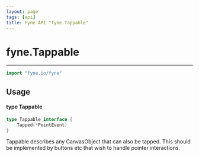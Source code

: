 ```yaml
---
layout: page
tags: [api]
title: Fyne API "fyne.Tappable"
---
```


# fyne.Tappable
---
```go
import "fyne.io/fyne"
```

## Usage

#### type Tappable

```go
type Tappable interface {
	Tapped(*PointEvent)
}
```

Tappable describes any CanvasObject that can also be tapped. This should be implemented by buttons etc that wish to handle pointer interactions.
